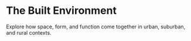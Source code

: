 # The Built Environment

Explore how space, form, and function come together in urban, suburban, and rural contexts.
